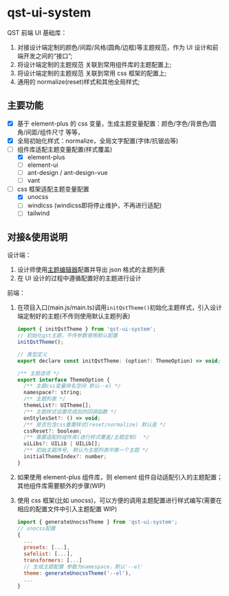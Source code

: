 # qst-ui-system

QST 前端 UI 基础库：

1. 对接设计端定制的颜色/间距/风格(圆角/边框)等主题规范，作为 UI 设计和前端开发之间的“接口”;
2. 将设计端定制的主题规范 关联到常用组件库的主题配置上;
3. 将设计端定制的主题规范 关联到常用 css 框架的配置上;
4. 通用的 normalize(reset)样式和其他全局样式;

## 主要功能

- [x] 基于 element-plus 的 css 变量，生成主题变量配置：颜色/字色/背景色/圆角/间距/组件尺寸 等等，
- [x] 全局初始化样式：normalize，全局文字配置(字体/抗锯齿等)
- [ ] 组件库适配主题变量配置(样式覆盖)
  - [x] element-plus
  - [ ] element-ui
  - [ ] ant-design / ant-design-vue
  - [ ] vant
- [ ] css 框架适配主题变量配置
  - [x] unocss
  - [ ] windicss (windicss即将停止维护，不再进行适配)
  - [ ] tailwind

## 对接&使用说明

设计端：

1. 设计师使用[主题编辑器](https://mutueye.github.io/vite-vue3-scaffold/themeeditor)配置并导出 json 格式的主题列表
2. 在 UI 设计的过程中遵循配置好的主题进行设计

前端：

1. 在项目入口(main.js/main.ts)调用`initQstTheme()`初始化主题样式，引入设计端定制好的主题(不传则使用默认主题列表)
    ```js
    import { initQstTheme } from 'qst-ui-system';
    // 初始化qst主题，不传参数使用默认配置
    initQstTheme();

    // 类型定义
    export declare const initQstTheme: (option?: ThemeOption) => void;

    /** 主题选项 */
    export interface ThemeOption {
      /** 主题css变量命名空间 默认--el */
      namespace?: string;
      /** 主题列表 */
      themeList?: UITheme[];
      /** 主题样式设置完成后的回调函数 */
      onStylesSet?: () => void;
      /** 是否包含css重置样式(reset/normalize) 默认是 */
      cssReset?: boolean;
      /** 需要适配的组件库(进行样式覆盖/主题定制)  */
      uiLibs?: UILib | UILib[];
      /** 初始主题序号, 默认为主题列表中第一个主题 */
      initialThemeIndex?: number;
    }
    ```

2. 如果使用 element-plus 组件库，则 element 组件自动适配引入的主题配置；其他组件库需要额外的步骤(WIP)

3. 使用 css 框架(比如 unocss)，可以方便的调用主题配置进行样式编写(需要在相应的配置文件中引入主题配置 WIP)

    ```js
    import { generateUnocssTheme } from 'qst-ui-system';
    // unocss配置
    {
      ...
      presets: [...],
      safelist: [...],
      transformers: [...]
      // 生成主题配置 参数为namespace，默认'--el'
      theme: generateUnocssTheme('--el'),
      ...
    }
    ```
